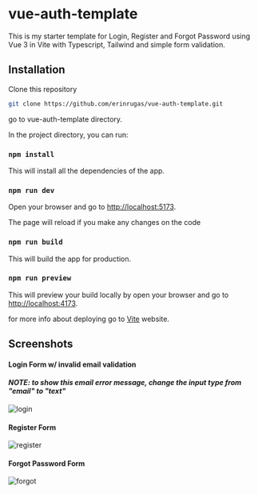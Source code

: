 # vue-auth-template
This is my starter template for Login, Register and Forgot Password using Vue 3 in Vite with Typescript, Tailwind and simple form validation.

## Installation
Clone this repository
```bash
git clone https://github.com/erinrugas/vue-auth-template.git
```

go to vue-auth-template directory.

In the project directory, you can run:

### `npm install`
This will install all the dependencies of the app.

### `npm run dev`

Open your browser and go to [http://localhost:5173](http://localhost:5173).

The page will reload if you make any changes on the code

### `npm run build`

This will build the app for production.

### `npm run preview`

This will preview your build locally by open your browser and go to [http://localhost:4173](http://localhost:4173).


for more info about deploying go to [Vite](https://vitejs.dev/guide/static-deploy.html) website.

## Screenshots

#### Login Form w/ invalid email validation
#### *NOTE: to show this email error message, change the input type from "email" to "text"*

![login](https://imgur.com/zh3YWop.png)

#### Register Form
![register](https://imgur.com/XOl3l1a.png)

#### Forgot Password Form
![forgot](https://i.imgur.com/UhPYXwO.png)
